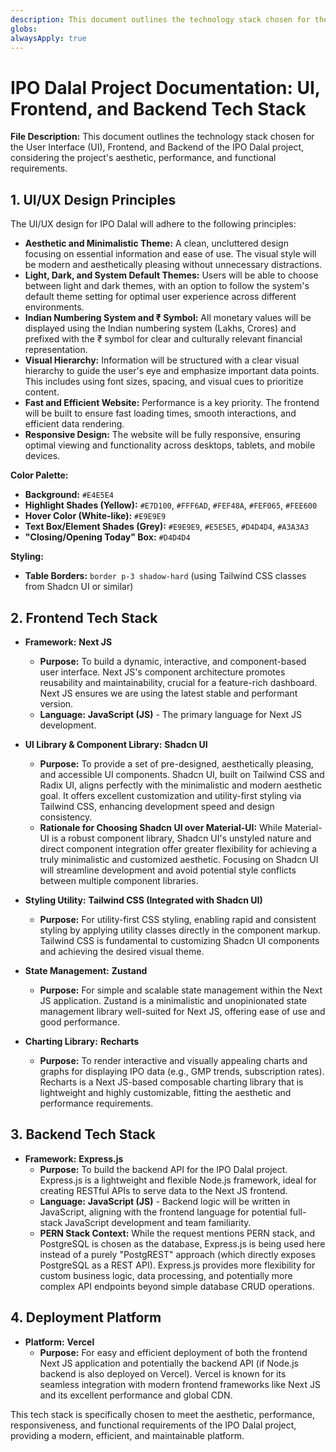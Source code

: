 ```yaml
---
description: This document outlines the technology stack chosen for the User Interface (UI), Frontend, and Backend of the IPO Dalal project, considering the project's aesthetic, performance, and functional requirements.
globs: 
alwaysApply: true
---
```

# IPO Dalal Project Documentation: UI, Frontend, and Backend Tech Stack

**File Description:** This document outlines the technology stack chosen for the User Interface (UI), Frontend, and Backend of the IPO Dalal project, considering the project's aesthetic, performance, and functional requirements.

## 1. UI/UX Design Principles

The UI/UX design for IPO Dalal will adhere to the following principles:

*   **Aesthetic and Minimalistic Theme:**  A clean, uncluttered design focusing on essential information and ease of use. The visual style will be modern and aesthetically pleasing without unnecessary distractions.
*   **Light, Dark, and System Default Themes:**  Users will be able to choose between light and dark themes, with an option to follow the system's default theme setting for optimal user experience across different environments.
*   **Indian Numbering System and ₹ Symbol:** All monetary values will be displayed using the Indian numbering system (Lakhs, Crores) and prefixed with the ₹ symbol for clear and culturally relevant financial representation.
*   **Visual Hierarchy:**  Information will be structured with a clear visual hierarchy to guide the user's eye and emphasize important data points. This includes using font sizes, spacing, and visual cues to prioritize content.
*   **Fast and Efficient Website:** Performance is a key priority. The frontend will be built to ensure fast loading times, smooth interactions, and efficient data rendering.
*   **Responsive Design:** The website will be fully responsive, ensuring optimal viewing and functionality across desktops, tablets, and mobile devices.

**Color Palette:**

*   **Background:** `#E4E5E4`
*   **Highlight Shades (Yellow):** `#E7D100`, `#FFF6AD`, `#FEF48A`, `#FEF065`, `#FEE600`
*   **Hover Color (White-like):** `#E9E9E9`
*   **Text Box/Element Shades (Grey):** `#E9E9E9`, `#E5E5E5`, `#D4D4D4`, `#A3A3A3`
*   **"Closing/Opening Today" Box:** `#D4D4D4`

**Styling:**

*   **Table Borders:** `border p-3 shadow-hard` (using Tailwind CSS classes from Shadcn UI or similar)

## 2. Frontend Tech Stack

*   **Framework:** **Next JS**
    *   **Purpose:** To build a dynamic, interactive, and component-based user interface. Next JS's component architecture promotes reusability and maintainability, crucial for a feature-rich dashboard. Next JS ensures we are using the latest stable and performant version.
    *   **Language:** **JavaScript (JS)** - The primary language for Next JS development.

*   **UI Library & Component Library:** **Shadcn UI**
    *   **Purpose:** To provide a set of pre-designed, aesthetically pleasing, and accessible UI components. Shadcn UI, built on Tailwind CSS and Radix UI, aligns perfectly with the minimalistic and modern aesthetic goal. It offers excellent customization and utility-first styling via Tailwind CSS, enhancing development speed and design consistency.
    *   **Rationale for Choosing Shadcn UI over Material-UI:** While Material-UI is a robust component library, Shadcn UI's unstyled nature and direct component integration offer greater flexibility for achieving a truly minimalistic and customized aesthetic. Focusing on Shadcn UI will streamline development and avoid potential style conflicts between multiple component libraries.

*   **Styling Utility:** **Tailwind CSS (Integrated with Shadcn UI)**
    *   **Purpose:** For utility-first CSS styling, enabling rapid and consistent styling by applying utility classes directly in the component markup. Tailwind CSS is fundamental to customizing Shadcn UI components and achieving the desired visual theme.

*   **State Management:** **Zustand**
    *   **Purpose:** For simple and scalable state management within the Next JS application. Zustand is a minimalistic and unopinionated state management library well-suited for Next JS, offering ease of use and good performance.

*   **Charting Library:** **Recharts**
    *   **Purpose:** To render interactive and visually appealing charts and graphs for displaying IPO data (e.g., GMP trends, subscription rates). Recharts is a Next JS-based composable charting library that is lightweight and highly customizable, fitting the aesthetic and performance requirements.

## 3. Backend Tech Stack

*   **Framework:** **Express.js**
    *   **Purpose:** To build the backend API for the IPO Dalal project. Express.js is a lightweight and flexible Node.js framework, ideal for creating RESTful APIs to serve data to the Next JS frontend.
    *   **Language:** **JavaScript (JS)** - Backend logic will be written in JavaScript, aligning with the frontend language for potential full-stack JavaScript development and team familiarity.
    *   **PERN Stack Context:**  While the request mentions PERN stack, and PostgreSQL is chosen as the database,  Express.js is being used here instead of a purely "PostgREST" approach (which directly exposes PostgreSQL as a REST API). Express.js provides more flexibility for custom business logic, data processing, and potentially more complex API endpoints beyond simple database CRUD operations.

## 4. Deployment Platform

*   **Platform:** **Vercel**
    *   **Purpose:** For easy and efficient deployment of both the frontend Next JS application and potentially the backend API (if Node.js backend is also deployed on Vercel). Vercel is known for its seamless integration with modern frontend frameworks like Next JS and its excellent performance and global CDN.

This tech stack is specifically chosen to meet the aesthetic, performance, responsiveness, and functional requirements of the IPO Dalal project, providing a modern, efficient, and maintainable platform.